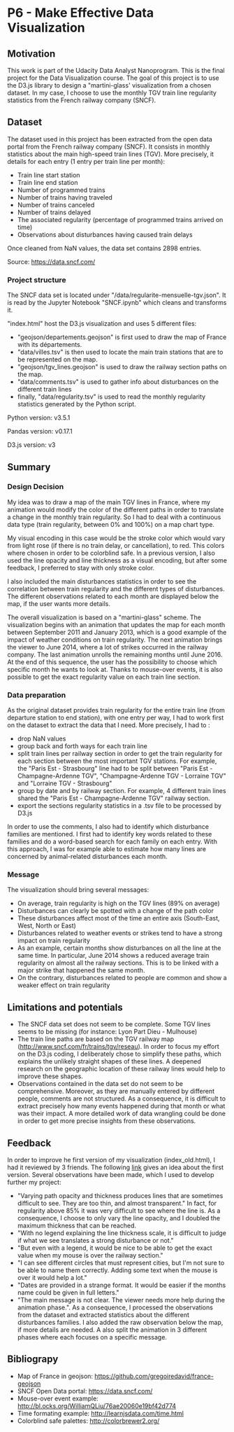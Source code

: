 # P6 - Make Effective Data Visualization


## Motivation

This work is part of the Udacity Data Analyst Nanoprogram. This is the final project for the Data Visualization course. The goal of this project is to use the D3.js library to design a "martini-glass' visualization from a chosen dataset. In my case, I choose to use the monthly TGV train line regularity statistics from the French railway company (SNCF).

## Dataset

The dataset used in this project has been extracted from the open data portal from the French railway company (SNCF). It consists in monthly statistics about the main high-speed train lines (TGV). More precisely, it details for each entry (1 entry per train line per month):
- Train line start station
- Train line end station
- Number of programmed trains
- Number of trains having traveled
- Number of trains canceled
- Number of trains delayed
- The associated regularity (percentage of programmed trains arrived on time)
- Observations about disturbances having caused train delays

Once cleaned from NaN values, the data set contains 2898 entries.

Source: https://data.sncf.com/

### Project structure

The SNCF data set is located under "/data/regularite-mensuelle-tgv.json". It is read by the Jupyter Notebook "SNCF.ipynb" which cleans and transforms it.

"index.html" host the D3.js visualization and uses 5 different files:
- "geojson/departements.geojson" is first used to draw the map of France with its départements.
- "data/villes.tsv" is then used to locate the main train stations that are to be represented on the map.
- "geojson/tgv_lines.geojson" is used to draw the railway section paths on the map.
- "data/comments.tsv" is used to gather info about disturbances on the different train lines
- finally, "data/regularity.tsv" is used to read the monthly regularity statistics generated by the Python script.

Python version: v3.5.1

Pandas version: v0.17.1

D3.js version: v3

## Summary

### Design Decision

My idea was to draw a map of the main TGV lines in France, where my animation would modify the color of the different paths in order to translate a change in the monthly train regularity. So I had to deal with a continuous data type (train regularity, between 0% and 100%) on a map chart type.  

My visual encoding in this case would be the stroke color which would vary from light rose (if there is no train delay, or cancellation), to red. This colors where chosen in order to be colorblind safe. In a previous version, I also used the line opacity and line thickness as a visual encoding, but after some feedback, I preferred to stay with only stroke color.

I also included the main disturbances statistics in order to see the correlation between train regularity and the different types of disturbances. The different observations related to each month are displayed below the map, if the user wants more details.

The overall visualization is based on a "martini-glass" scheme. The visualization begins with an animation that updates the map for each month between September 2011 and January 2013, which is a good example of the impact of weather conditions on train regularity. The next animation brings the viewer to June 2014, where a lot of strikes occurred in the railway company. The last animation unrolls the remaining months until June 2016. At the end of this sequence, the user has the possibility to choose which specific month he wants to look at. Thanks to mouse-over events, it is also possible to get the exact regularity value on each train line section.

### Data preparation

As the original dataset provides train regularity for the entire train line (from departure station to end station), with one entry per way, I had to work first on the dataset to extract the data that I need. More precisely, I had to :
- drop NaN values
- group back and forth ways for each train line
- split train lines per railway section in order to get the train regularity for each section between the most important TGV stations. For example, the "Paris Est - Strasbourg" line had to be split between "Paris Est - Champagne-Ardenne TGV", "Champagne-Ardenne TGV - Lorraine TGV" and "Lorraine TGV - Strasbourg"
- group by date and by railway section. For example, 4 different train lines shared the "Paris Est - Champagne-Ardenne TGV" railway section.
- export the sections regularity statistics in a .tsv file to be processed by D3.js

In order to use the comments, I also had to identify which disturbance families are mentioned. I first had to identify key words related to these families and do a word-based search for each family on each entry. With this approach, I was for example able to estimate how many lines are concerned by animal-related disturbances each month.

### Message

The visualization should bring several messages:
- On average, train regularity is high on the TGV lines (89% on average)
- Disturbances can clearly be spotted with a change of the path color
- These disturbances affect most of the time an entire axis (South-East, West, North or East)
- Disturbances related to weather events or strikes tend to have a strong impact on train regularity
- As an example, certain months show disturbances on all the line at the same time. In particular, June 2014 shows a reduced average train regularity on almost all the railway sections. This is to be linked with a major strike that happened the same month.
- On the contrary, disturbances related to people are common and show a weaker effect on train regularity


## Limitations and potentials
- The SNCF data set does not seem to be complete. Some TGV lines seems to be missing (for instance: Lyon Part Dieu - Mulhouse)
- The train line paths are based on the TGV railway map (http://www.sncf.com/fr/trains/tgv/reseau). In order to focus my effort on the D3.js coding, I deliberately chose to simplify these paths, which explains the unlikely straight shapes of these lines. A deepened research on the geographic location of these railway lines would help to improve these shapes.
- Observations contained in the data set do not seem to be comprehensive. Moreover, as they are manually entered by different people, comments are not structured. As a consequence, it is difficult to extract precisely how many events happened during that month or what was their impact. A more detailed work of data wrangling could be done in order to get more precise insights from these observations.

## Feedback

In order to improve he first version of my visualization (index_old.html), I had it reviewed by 3 friends. The following [link](PNG/Capture_v1.PNG) gives an idea about the first version. Several observations have been made, which I used to develop further my project:
- "Varying path opacity and thickness produces lines that are sometimes difficult to see. They are too thin, and almost transparent." In fact, for regularity above 85% it was very difficult to see where the line is. As a consequence, I choose to only vary the line opacity, and I doubled the maximum thickness that can be reached.
- "With no legend explaining the line thickness scale, it is difficult to judge if what we see translates a strong disturbance or not."
- "But even with a legend, it would be nice to be able to get the exact value when my mouse is over the railway section."
- "I can see different circles that must represent cities, but I'm not sure to be able to name them correctly. Adding some text when the mouse is over it would help a lot."
- "Dates are provided in a strange format. It would be easier if the months name could be given in full letters."
- "The main message is not clear. The viewer needs more help during the animation phase.". As a consequence, I processed the observations from the dataset and extracted statistics about the different disturbances families. I also added the raw observation below the map, if more details are needed. A also split the animation in 3 different phases where each focuses on a specific message.

## Bibliograpy

- Map of France in geojson: https://github.com/gregoiredavid/france-geojson
- SNCF Open Data portal: https://data.sncf.com/
- Mouse-over event example: http://bl.ocks.org/WilliamQLiu/76ae20060e19bf42d774
- Time formating example: http://learnjsdata.com/time.html
- Colorblind safe palettes: http://colorbrewer2.org/
